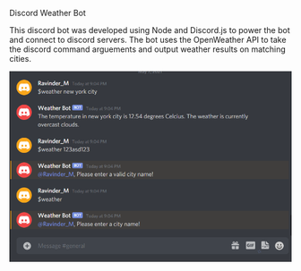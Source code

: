 Discord Weather Bot

This discord bot was developed using Node and Discord.js to power the bot and connect to discord servers. The bot uses the OpenWeather API to take the discord command arguements and output weather results on matching cities.

![Example of discord command $weather](./img/discordEx.png)